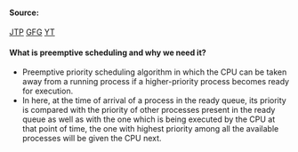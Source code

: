 #### Source:
[JTP](https://www.javatpoint.com/os-preemptive-priority-scheduling)
[GFG](https://www.geeksforgeeks.org/program-for-preemptive-priority-cpu-scheduling/)
[YT](https://www.youtube.com/watch?v=wldjV-wVvhg&list=PLXj4XH7LcRfDrdQuJTHIPmKMpa7eYVaPm&index=25)

#### What is preemptive scheduling and why we need it?

* Preemptive priority scheduling algorithm in which the CPU can be taken away from a running process if a higher-priority process becomes ready for execution.
* In here, at the time of arrival of a process in the ready queue, its priority is compared with the priority of other processes present in the ready queue as well as with the one which is being executed by the CPU at that point of time, the one with highest priority among all the available processes will be given the CPU next.
